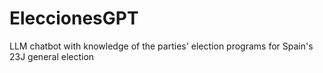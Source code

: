 # EleccionesGPT
LLM chatbot with knowledge of the parties' election programs for Spain's 23J general election